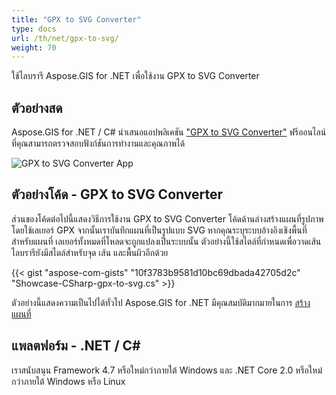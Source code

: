 ```yaml
---
title: "GPX to SVG Converter"
type: docs
url: /th/net/gpx-to-svg/
weight: 70
---
```


ใช้ไลบรารี Aspose.GIS for .NET เพื่อใช้งาน GPX to SVG Converter

## **ตัวอย่างสด**

Aspose.GIS for .NET / C# นำเสนอแอปพลิเคชัน ["GPX to SVG Converter"](https://products.aspose.app/gis/viewer/gpx-to-svg) ฟรีออนไลน์ ที่คุณสามารถตรวจสอบฟังก์ชันการทำงานและคุณภาพได้

![GPX to SVG Converter App](viewer.png)

## **ตัวอย่างโค้ด - GPX to SVG Converter**

ส่วนของโค้ดต่อไปนี้แสดงวิธีการใช้งาน GPX to SVG Converter โค้ดด้านล่างสร้างแผนที่รูปภาพโดยใช้เลเยอร์ GPX จากนั้นเราบันทึกแผนที่เป็นรูปแบบ SVG หากคุณระบุระบบอ้างอิงเชิงพื้นที่สำหรับแผนที่ เลเยอร์ทั้งหมดที่โหลดจะถูกแปลงเป็นระบบนั้น 
ตัวอย่างนี้ใช้สไตล์ที่กำหนดเพื่อวาดเส้น ไลบรารียังมีสไตล์สำหรับจุด เส้น และพื้นผิวอีกด้วย

{{< gist "aspose-com-gists" "10f3783b9581d10bc69dbada42705d2c" "Showcase-CSharp-gpx-to-svg.cs" >}}

ตัวอย่างนี้แสดงความเป็นไปได้ทั่วไป Aspose.GIS for .NET มีคุณสมบัติมากมายในการ [สร้างแผนที่](https://docs.aspose.com/gis/net/map-rendering/)

## **แพลตฟอร์ม - .NET / C#**

เราสนับสนุน Framework 4.7 หรือใหม่กว่าภายใต้ Windows และ .NET Core 2.0 หรือใหม่กว่าภายใต้ Windows หรือ Linux
